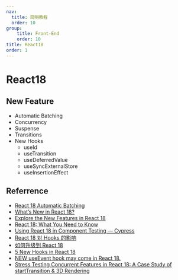 ```yaml
---
nav:
  title: 简明教程
  order: 10
group:
	title: Front-End
	order: 10
title: React18
order: 1
---
```


# React18

## New Feature

- Automatic Batching
- Concurrency
- Suspense
- Transitions
- New Hooks
  - useId
  - useTransition
  - useDeferredValue
  - useSyncExternalStore
  - useInsertionEffect

## Referrence

- [React 18 Automatic Batching](https://medium.com/@fatihsolhan/react-18-automatic-batching-268b07e1c3d0?source=topics_v2---------1-89--------------------26e8b081_16d7_4a4f_8c41_4ad87db21577-------19)
- [What’s New in React 18?](https://medium.com/@mahmoodnalim/whats-new-in-react-18-9d8cce2a2350?source=topics_v2---------20-89--------------------49563ec5_8773_4f66_8be3_722231ee7abb-------19)
- [Explore the New Features in React 18](https://medium.com/javascript-in-plain-english/explore-the-new-features-in-react-18-fb476b5bcc5c?source=collection_home---------11----------------------------)
- [React 18: What You Need to Know](https://medium.com/javascript-in-plain-english/react-18-what-you-need-to-know-d7bed3216e2e?source=collection_home---------15----------------------------)
- [Using React 18 in Component Testing — Cypress](https://medium.com/@suncerberus/using-react-18-in-component-testing-cypress-99d33500705a?source=topics_v2---------4-89--------------------4061166b_7f9a_4a98_b066_be19355de8e3-------19)
- [React 18 对 Hooks 的影响](https://mp.weixin.qq.com/s/fgT7Kxs_0feRx4TkBe6G5Q)
- [如何升级到 React 18](https://mp.weixin.qq.com/s/2QYEmFlIIMQkXR-Q9DVG2Q)
- [5 New Hooks in React 18](https://betterprogramming.pub/5-new-hooks-in-react-18-300aa713cefe)
- [NEW useEvent hook may come in React 18.](https://medium.com/@momalex85/new-useevent-hook-may-come-in-react-18-6cbeff9cc96d?source=topics_v2---------8-89--------------------55804cf4_3a24_4748_b1e1_7413f0d766c6-------19)
- [Stress Testing Concurrent Features in React 18: A Case Study of startTransition & 3D Rendering](https://dawchihliou.github.io/articles/stress-testing-concurrent-features-in-react-18?utm_campaign=This%20Week%20In%20React&utm_medium=email&utm_source=Revue%20newsletter)

